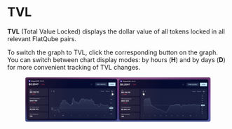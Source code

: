# TVL

**TVL** (Total Value Locked) displays the dollar value of all tokens locked in all relevant FlatQube pairs.

To switch the graph to TVL, click the corresponding button on the graph.\
You can switch between chart display modes: by hours (**H**) and by days (**D**) for more convenient tracking of TVL changes.

<figure><img src="../../../../.gitbook/assets/image (303).png" alt=""><figcaption></figcaption></figure>
